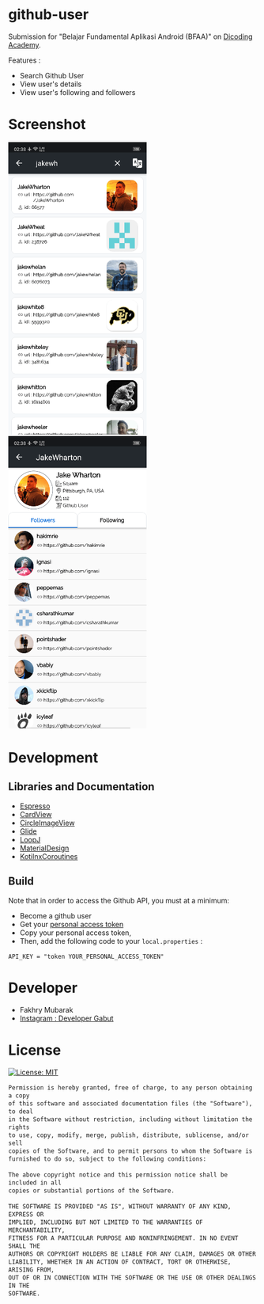 # github-user
Submission for "Belajar Fundamental Aplikasi Android (BFAA)" on [Dicoding Academy](https://www.dicoding.com/).


Features :
* Search Github User
* View user's details
* View user's following and followers

# Screenshot
![Screenshot1](https://github.com/fakhrymubarak/github-user/blob/master/Screenshot1.png)
![Screenshot1](https://github.com/fakhrymubarak/github-user/blob/master/Screenshot2.png)

# Development
## Libraries and Documentation
* [Espresso](https://github.com/codepath/android_guides/wiki/UI-Testing-with-Espresso)
* [CardView](https://developer.android.com/reference/androidx/cardview/widget/CardView)
* [CircleImageView](https://github.com/hdodenhof/CircleImageView)
* [Glide](https://bumptech.github.io/glide/)
* [LoopJ](https://loopj.com/android-async-http/)
* [MaterialDesign](https://material.io/develop/android/)
* [KotilnxCoroutines](https://kotlinlang.org/docs/reference/coroutines-overview.html)


## Build
Note that in order to access the Github API, you must at a minimum:
* Become a github user
* Get your [personal access token](https://github.com/settings/tokens)
* Copy your personal access token,
* Then, add the following code to your `local.properties` :
```
API_KEY = "token YOUR_PERSONAL_ACCESS_TOKEN"
```

# Developer
* Fakhry Mubarak
* [Instagram : Developer Gabut](https://www.instagram.com/developer.gabut/)

# License
[![License: MIT](https://img.shields.io/badge/License-MIT-yellow.svg)](https://opensource.org/licenses/MIT)
 ```
Permission is hereby granted, free of charge, to any person obtaining a copy
of this software and associated documentation files (the "Software"), to deal
in the Software without restriction, including without limitation the rights
to use, copy, modify, merge, publish, distribute, sublicense, and/or sell
copies of the Software, and to permit persons to whom the Software is
furnished to do so, subject to the following conditions:

The above copyright notice and this permission notice shall be included in all
copies or substantial portions of the Software.

THE SOFTWARE IS PROVIDED "AS IS", WITHOUT WARRANTY OF ANY KIND, EXPRESS OR
IMPLIED, INCLUDING BUT NOT LIMITED TO THE WARRANTIES OF MERCHANTABILITY,
FITNESS FOR A PARTICULAR PURPOSE AND NONINFRINGEMENT. IN NO EVENT SHALL THE
AUTHORS OR COPYRIGHT HOLDERS BE LIABLE FOR ANY CLAIM, DAMAGES OR OTHER
LIABILITY, WHETHER IN AN ACTION OF CONTRACT, TORT OR OTHERWISE, ARISING FROM,
OUT OF OR IN CONNECTION WITH THE SOFTWARE OR THE USE OR OTHER DEALINGS IN THE
SOFTWARE.
```
